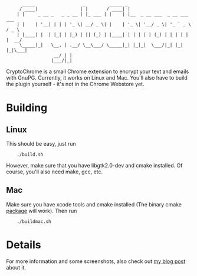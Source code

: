 		  _____                  _         _____ _                              
		 / ____|                | |       / ____| |                             
		| |     _ __ _   _ _ __ | |_ ___ | |    | |__  _ __ ___  _ __ ___   ___ 
		| |    | '__| | | | '_ \| __/ _ \| |    | '_ \| '__/ _ \| '_ ` _ \ / _ \
		| |____| |  | |_| | |_) | || (_) | |____| | | | | | (_) | | | | | |  __/
		 \_____|_|   \__, | .__/ \__\___/ \_____|_| |_|_|  \___/|_| |_| |_|\___|
		              __/ | |                                                   
		             |___/|_|                                                   



CryptoChrome is a small Chrome extension to encrypt your text and emails with GnuPG. Currently, it works on Linux and Mac. You'll also have to build the plugin yourself - it's not in the Chrome Webstore yet.

Building
========

Linux
-----

This should be easy, just run

		./build.sh

However, make sure that you have libgtk2.0-dev and cmake installed. Of course, you'll also need make, gcc, etc.

Mac
-----

Make sure you have xcode tools and cmake installed (The binary cmake [package](http://cmake.org/cmake/resources/software.html) will work).  Then run

		./buildmac.sh


Details
=======

For more information and some screenshots, also check out [my blog post](http://www.furidamu.org/blog/2012/02/26/protecting-your-mails-with-gnupg/) about it.
